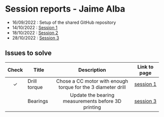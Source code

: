# **Session reports - Jaime Alba**

- 16/09/2022 : Setup of the shared GitHub repository
- 14/10/2022 : [Session 1](session1.md)
- 18/10/2022 : [Session 2](session2.md)
- 28/10/2022 : [Session 3](session3.md)

## **Issues to solve**

|Check|Title|Description|Link to page|  
|:---:|---|:---:|:--:|
|$\checkmark$|Drill torque|Chose a CC motor with enough torque for the 3 diameter drill|[session 1](session1.md/#sowing)|
||Bearings|Update the bearing measurements before 3D printing|[session 3](session3.md)|
